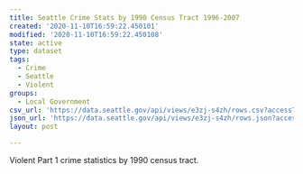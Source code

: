 ```yaml
---
title: Seattle Crime Stats by 1990 Census Tract 1996-2007
created: '2020-11-10T16:59:22.450101'
modified: '2020-11-10T16:59:22.450108'
state: active
type: dataset
tags:
  - Crime
  - Seattle
  - Violent
groups:
  - Local Government
csv_url: 'https://data.seattle.gov/api/views/e3zj-s4zh/rows.csv?accessType=DOWNLOAD'
json_url: 'https://data.seattle.gov/api/views/e3zj-s4zh/rows.json?accessType=DOWNLOAD'
layout: post

---
```

Violent Part 1 crime statistics by 1990 census tract.
